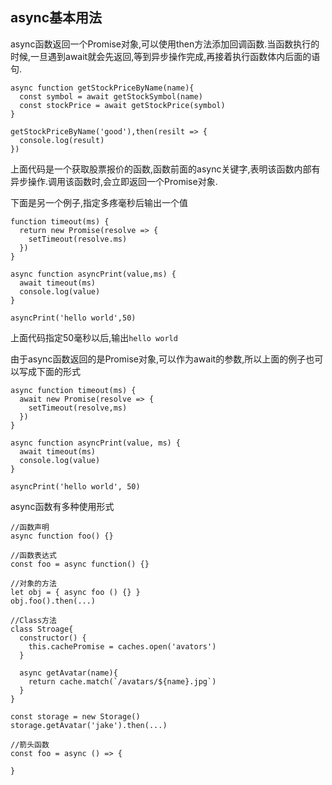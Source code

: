 ## async基本用法

async函数返回一个Promise对象,可以使用then方法添加回调函数.当函数执行的时候,一旦遇到await就会先返回,等到异步操作完成,再接着执行函数体内后面的语句.
```
async function getStockPriceByName(name){
  const symbol = await getStockSymbol(name)
  const stockPrice = await getStockPrice(symbol)
}

getStockPriceByName('good'),then(resilt => {
  console.log(result)
})
```
上面代码是一个获取股票报价的函数,函数前面的async关键字,表明该函数内部有异步操作.调用该函数时,会立即返回一个Promise对象.

下面是另一个例子,指定多疼毫秒后输出一个值
```
function timeout(ms) {
  return new Promise(resolve => {
    setTimeout(resolve.ms)
  })
}

async function asyncPrint(value,ms) {
  await timeout(ms)
  console.log(value)
}

asyncPrint('hello world',50)
```
上面代码指定50毫秒以后,输出`hello world`

由于async函数返回的是Promise对象,可以作为await的参数,所以上面的例子也可以写成下面的形式

```
async function timeout(ms) {
  await new Promise(resolve => {
    setTimeout(resolve,ms)
  })
}

async function asyncPrint(value, ms) {
  await timeout(ms)
  console.log(value)
}

asyncPrint('hello world', 50)
```
async函数有多种使用形式
```
//函数声明
async function foo() {}

//函数表达式
const foo = async function() {}

//对象的方法
let obj = { async foo () {} }
obj.foo().then(...)

//Class方法
class Stroage{
  constructor() {
    this.cachePromise = caches.open('avators')
  }

  async getAvatar(name){
    return cache.match(`/avatars/${name}.jpg`)
  }
}

const storage = new Storage()
storage.getAvatar('jake').then(...)

//箭头函数
const foo = async () => {

}
```